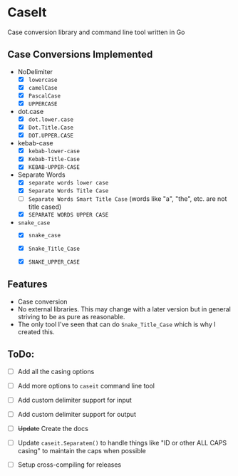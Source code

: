CaseIt
======

Case conversion library and command line tool written in Go


Case Conversions Implemented
----------------------------

* NoDelimiter
	* [x] `lowercase`
	* [x] `camelCase`
	* [x] `PascalCase`
	* [x] `UPPERCASE`
* dot.case
	* [x] `dot.lower.case`
	* [x] `Dot.Title.Case`
	* [x] `DOT.UPPER.CASE`
* kebab-case
	* [x] `kebab-lower-case`
	* [x] `Kebab-Title-Case`
	* [x] `KEBAB-UPPER-CASE`
* Separate Words
	* [x] `separate words lower case`
	* [x] `Separate Words Title Case`
	* [ ] `Separate Words Smart Title Case` (words like "a", "the", etc. are not title cased)
	* [x] `SEPARATE WORDS UPPER CASE`
* `snake_case`
	* [x] `snake_case`
	* [x] `Snake_Title_Case`
	* [x] `SNAKE_UPPER_CASE`


Features
--------

* Case conversion
* No external libraries. This may change with a later version but in general striving to be as pure as reasonable.
* The only tool I've seen that can do `Snake_Title_Case` which is why I created this.

ToDo:
-----

* [ ] Add all the casing options
* [ ] Add more options to `caseit` command line tool
* [ ] Add custom delimiter support for input
* [ ] Add custom delimiter support for output
* [ ] <s>Update</s> Create the docs
* [ ] Update `caseit.Separatem()` to handle things like "ID or other ALL CAPS casing" to maintain the caps when possible
* [ ] Setup cross-compiling for releases

